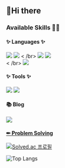 ## 🍓Hi there


### Available Skills 💪🏻

#### ✨ Languages ✨
<div>
  <img src="https://img.shields.io/badge/Java-007396?style=flat-square&logo=java&logoColor=white"/>
  <img src="https://img.shields.io/badge/Spring Boot-6DB33F?style=flat-square&logo=springboot&logoColor=white"/>
  < /br>
  <img src="https://img.shields.io/badge/HTML5-E34F26?style=flat-square&logo=html5&logoColor=white"/>
  <img src="https://img.shields.io/badge/CSS3-1572B6?style=flat-square&logo=css3&logoColor=white"/>
</div>
<div>
  < /br>
  <img src="https://img.shields.io/badge/MYSQL-4479A1?style=flat-square&logo=mysql&logoColor=white"/>
</div>

#### ✨ Tools ✨

<div>
  <img src="https://img.shields.io/badge/Eclipse-2C2255?style=flat-square&logo=Eclipse IDE&logoColor=white"/>
  <img src="https://img.shields.io/badge/Visual Studio Code-007ACC?style=flat-square&logo=visualstudiocode&logoColor=white"/>
</div>

#### 📚 Blog
<div>
  <a href="https://www.notion.so/500ba83dac1a4fbab911ab9a80e93d51" target="_blank"><img src="https://img.shields.io/badge/Notion-000000?style=flat-square&logo=Notion&logoColor=white"/>
</div>

#### ✏ Problem Solving

[![Solved.ac 프로필](http://mazassumnida.wtf/api/v2/generate_badge?boj=whdgkr9070)](https://solved.ac/whdgkr9070)

![Top Langs](https://github-readme-stats.vercel.app/api/top-langs/?username=jong-hak-kim&layout=compact)



